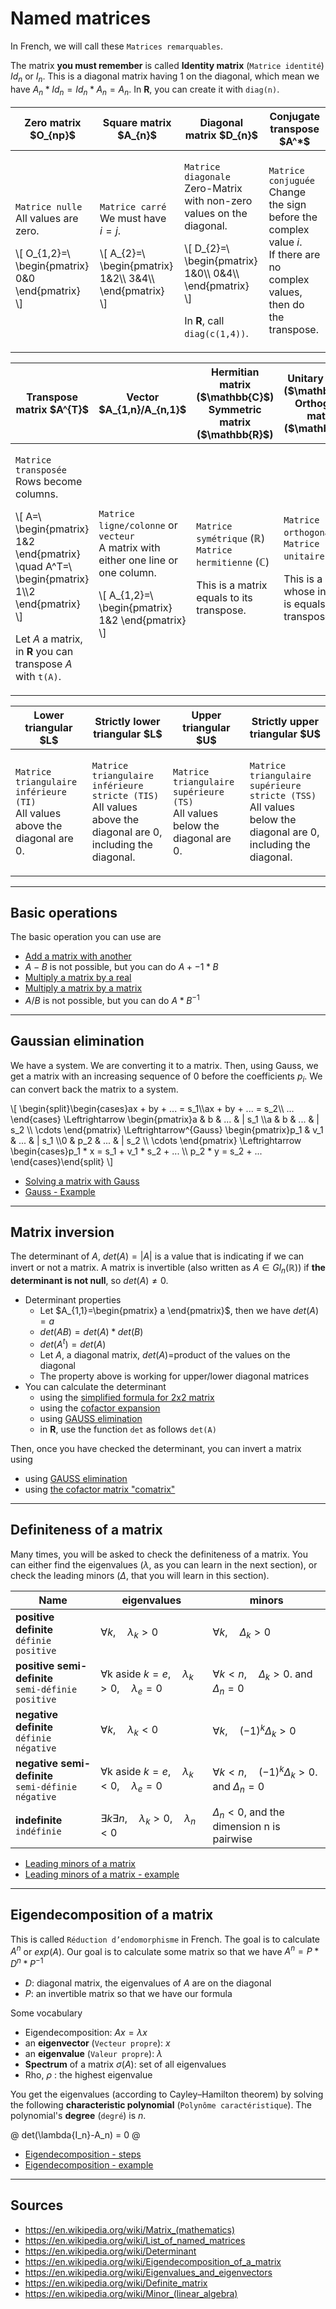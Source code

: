# Named matrices

In French, we will call these `Matrices remarquables`.

The matrix **you must remember** is called **Identity matrix** (`Matrice identité`) $Id_n$ or $I_n$. This is a diagonal matrix having $1$ on the diagonal, which mean we have $A_n * Id_n = Id_n * A_n = A_n$. In **R**, you can create it with `diag(n)`.

<table class="table table-striped border-dark table-bordered table-responsive">
<thead>
<tr>
<th>Zero matrix $O_{np}$</th>
<th>Square matrix $A_{n}$</th>
<th>Diagonal matrix $D_{n}$</th>
<th>Conjugate transpose $A^*$</th>
</tr>
</thead>
<tbody>
<tr>
<td>

`Matrice nulle` <br>
All values are zero. <br>
<div>
\[
O_{1,2}=\ \begin{pmatrix}
0&0
\end{pmatrix}
\]
</div>
</td>
<td>

`Matrice carré` <br>
We must have $i=j$. <br>
<div>
\[
A_{2}=\ \begin{pmatrix}
1&2\\
3&4\\
\end{pmatrix}
\]
</div>
</td>
<td>

`Matrice diagonale` <br>
Zero-Matrix with non-zero values on the diagonal. <br>
<div>
\[
D_{2}=\ \begin{pmatrix}
1&0\\
0&4\\
\end{pmatrix}
\]
</div>

In **R**, call `diag(c(1,4))`.
</td>
<td>

`Matrice conjuguée` <br>
Change the sign before the complex value $i$. <br>
If there are no complex values, then do the
transpose.

</td>
</tr>
</tbody>
</table>

<table class="table table-striped border-dark table-bordered table-responsive">
<thead>
<tr>
<th>Transpose matrix $A^{T}$</th>
<th>Vector $A_{1,n}/A_{n,1}$</th>
<th>
Hermitian matrix ($\mathbb{C}$)<br>
Symmetric matrix ($\mathbb{R}$)
</th>
<th>
Unitary matrix ($\mathbb{C}$)<br>
Orthogonal matrix ($\mathbb{R}$)
</th>
</tr>
</thead>
<tbody>
<tr>
<td>

`Matrice transposée` <br>
Rows become columns. <br>
<div class="overflow-auto">
\[
A=\ \begin{pmatrix}
1&2
\end{pmatrix}
\quad
A^T=\ \begin{pmatrix}
1\\2
\end{pmatrix}
\]
</div>

Let $A$ a matrix, in **R** you can transpose $A$ with
<code>t(A)</code>.
</td>
<td>

`Matrice ligne/colonne` or `vecteur` <br>
A matrix with either one line or one column. <br>
<div>
\[
A_{1,2}=\ \begin{pmatrix}
1&2
\end{pmatrix}
\]
</div>
</td>
<td>

`Matrice symétrique` ($\mathbb{R}$) <br>
`Matrice hermitienne` ($\mathbb{C}$) <br>

This is a matrix equals to its transpose.
</td>
<td>

`Matrice orthogonale` ($\mathbb{R}$) <br>
`Matrice unitaire` ($\mathbb{C}$) <br>

This is a matrix whose inverse is equals to its transpose.
</td>
</tr>
</tbody>
</table>

<table class="table table-striped border-dark table-bordered table-responsive">
<thead>
<tr>
<th>Lower triangular $L$</th>
<th>Strictly lower triangular $L$</th>
<th>Upper triangular $U$</th>
<th>Strictly upper triangular $U$</th>
</tr>
</thead>
<tbody>
<tr>
<td>

`Matrice triangulaire inférieure (TI)` <br>
All values above the diagonal are 0.
</td>
<td>

`Matrice triangulaire inférieure stricte (TIS)` <br>
All values above the diagonal are 0,
including the diagonal.
</td>
<td>

`Matrice triangulaire supérieure (TS)` <br>
All values below the diagonal are 0.
</td>
<td>

`Matrice triangulaire supérieure stricte (TSS)` <br>
All values below the diagonal are 0,
including the diagonal.
</td>
</tr>
</tbody>
</table>

<hr class="sl">

## Basic operations

The basic operation you can use are

* [Add a matrix with another](props/add.md)
* $A - B$ is not possible, but you can do $A + -1 * B$
* [Multiply a matrix by a real](props/mul-real.md)
* [Multiply a matrix by a matrix](props/mul-matrix.md)
* $A / B$ is not possible, but you can do $A * B^{-1}$

<hr class="sr">

## Gaussian elimination

We have a system. We are converting it to a matrix. Then, using Gauss, we get a matrix with an increasing sequence of 0 before the coefficients $p_i$. We can convert back the matrix to a system.

<div class="overflow-auto">
\[
\begin{split}\begin{cases}ax + by + ... = s_1\\ax + by + ... = s_2\\  ...  \end{cases}
\Leftrightarrow
\begin{pmatrix}a & b & ... & | s_1 \\a & b & ... & | s_2 \\  \cdots \end{pmatrix}
\Leftrightarrow^{Gauss}
\begin{pmatrix}p_1 & v_1 & ... & | s_1 \\0 & p_2 & ... & | s_2  \\  \cdots \end{pmatrix}
\Leftrightarrow
\begin{cases}p_1 * x = s_1 + v_1 * s_2 + ... \\ p_2 * y = s_2 + ...  \end{cases}\end{split}
\]
</div>

* [Solving a matrix with Gauss](gauss/index.md)
* [Gauss - Example](gauss/example.md)

<hr class="sl">

## Matrix inversion

The determinant of $A$, $det(A)=|A|$ is a value that is indicating if we can invert or not a matrix. A matrix is invertible (also written as $A \in Gl_n(\mathbb{R})$) if **the determinant is not null**, so $det(A) \neq 0$.

* Determinant properties
  * Let $A_{1,1}=\begin{pmatrix} a \end{pmatrix}$, then we have $det(A) = a$
  * $det(AB) = det(A) * det(B)$
  * $det(A^t) = det(A)$
  * Let $A$, a diagonal matrix, $det(A)$=product of the values on the diagonal
  * The property above is working for upper/lower diagonal matrices
* You can calculate the determinant
  * using the [simplified formula for 2x2 matrix](inversion/2x2.md)
  * using the [cofactor expansion](inversion/minor.md)
  * using [GAUSS elimination](inversion/gauss-det.md)
  * in **R**, use the function `det` as follows `det(A)`

Then, once you have checked the determinant, you can invert a matrix using

* using [GAUSS elimination](inversion/gauss-inv.md)
* using [the cofactor matrix "comatrix"](inversion/comatrix.md)

<hr class="sr">

## Definiteness of a matrix

Many times, you will be asked to check the definiteness of a matrix. You can either find the eigenvalues ($\lambda$, as you can learn in the next section), or check the leading minors ($\Delta$, that you will learn in this section).

|          Name              | **eigenvalues** | **minors** |
|----------------------------|-----------------|-----------------|
| **positive definite** <br> `définie positive`| $\forall k,\quad \lambda_k \gt 0$ | $\forall k,\quad \Delta_k  \gt 0$ |
| **positive semi-definite**<br>`semi-définie positive`| $\forall \text{k aside $k=e$},\quad \lambda_k \gt 0,\quad \lambda_{e} = 0$ | $\forall k < n,\quad \Delta_{k}>0 \text{. and } \Delta_{n}=0$ |
| **negative definite** <br> `définie négative` | $\forall k,\quad \lambda_k \lt 0$ | $\forall k,\quad (-1)^k \Delta_k \gt 0$ |
| **negative semi-definite** <br>`semi-définie négative` | $\forall \text{k aside $k=e$},\quad \lambda_k \lt 0,\quad \lambda_{e} = 0$ | $\forall k < n,\quad (-1)^k\Delta_{k}>0 \text{. and } \Delta_{n}=0$ |
| **indefinite** <br> `indéfinie`| $\exists k\exists n,\quad \lambda_k \gt 0,\quad \lambda_n \lt 0$ | $\Delta_{n} < 0$, and the dimension n is pairwise |

* [Leading minors of a matrix](inversion/minor-lead.md)
* [Leading minors of a matrix - example](inversion/minor-ex.md)

<hr class="sl">

## Eigendecomposition of a matrix

This is called `Réduction d’endomorphisme` in French. The goal is to calculate $A^n$ or $exp(A)$. Our goal is to calculate some matrix so that we have $A^n = P * D^n * P^{-1}$

* $D$: diagonal matrix, the eigenvalues of $A$ are on the diagonal
* $P$: an invertible matrix so that we have our formula

Some vocabulary

* Eigendecomposition: $A x = \lambda x$
* an **eigenvector** (`Vecteur propre`): $x$
* an **eigenvalue** (`Valeur propre`): $\lambda$
* **Spectrum** of a matrix $\sigma(A)$: set of all eigenvalues
* Rho, $\rho$ : the highest eigenvalue

You get the eigenvalues (according to Cayley–Hamilton theorem) by solving the following **characteristic polynomial** (`Polynôme caractéristique`). The polynomial's **degree** (`degré`) is $n$.

@
det(\lambda{I_n}-A_n) = 0
@

* [Eigendecomposition - steps](eigen/steps.md)
* [Eigendecomposition - example](eigen/example.md)

<hr class="sl">

## Sources

* <https://en.wikipedia.org/wiki/Matrix_(mathematics)>
* <https://en.wikipedia.org/wiki/List_of_named_matrices>
* <https://en.wikipedia.org/wiki/Determinant>
* <https://en.wikipedia.org/wiki/Eigendecomposition_of_a_matrix>
* <https://en.wikipedia.org/wiki/Eigenvalues_and_eigenvectors>
* <https://en.wikipedia.org/wiki/Definite_matrix>
* <https://en.wikipedia.org/wiki/Minor_(linear_algebra)>